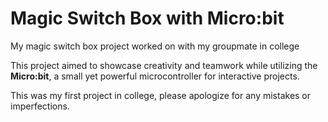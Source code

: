 # Magic Switch Box with Micro:bit
My magic switch box project worked on with my groupmate in college

This project aimed to showcase creativity and teamwork while utilizing the **Micro:bit**, a small yet powerful microcontroller for interactive projects.

This was my first project in college, please apologize for any mistakes or imperfections.

